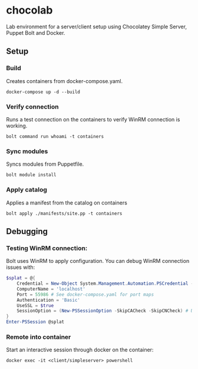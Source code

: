 # chocolab
Lab environment for a server/client setup using Chocolatey Simple Server, Puppet Bolt and Docker.

## Setup

### Build
Creates containers from docker-compose.yaml.
```
docker-compose up -d --build
```

### Verify connection
Runs a test connection on the containers to verify WinRM connection is working.
```
bolt command run whoami -t containers
```

### Sync modules
Syncs modules from Puppetfile.
```
bolt module install
```

### Apply catalog
Applies a manifest from the catalog on containers
```
bolt apply ./manifests/site.pp -t containers
```

## Debugging

### Testing WinRM connection:
Bolt uses WinRM to apply configuration. You can debug WinRM connection issues with:

```powershell
$splat = @{
    Credential = New-Object System.Management.Automation.PSCredential -ArgumentList 'Bolt', (ConvertTo-SecureString 'Passw0rd' -AsPlainText)
    ComputerName = 'localhost'
    Port = 55986 # See docker-compose.yaml for port maps
    Authentication = 'Basic'
    UseSSL = $true
    SessionOption = (New-PSSessionOption -SkipCACheck -SkipCNCheck) # Using self-signed cert for WinRM connection
}
Enter-PSSession @splat
```

### Remote into container
Start an interactive session through docker on the container:

```
docker exec -it <client/simpleserver> powershell
```

